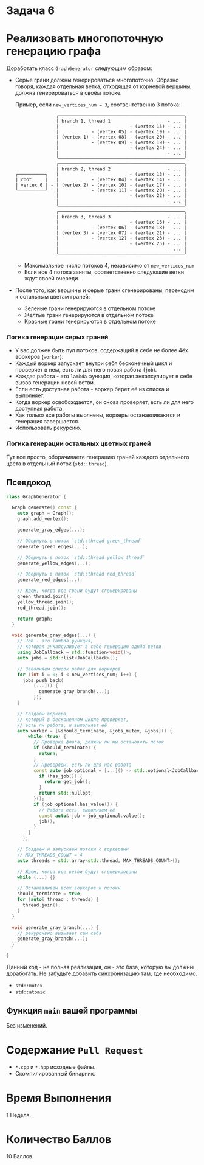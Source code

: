 # Задача 6

# Реализовать многопоточную генерацию графа

Доработать класс `GraphGenerator` следующим образом:
- Серые грани должны генерироваться многопоточно.
  Образно говоря, каждая отдельная ветка, отходящая от корневой вершины, должна генерироваться в своём потоке.

  Пример, если `new_vertices_num = 3`, соотвентственно 3 потока:
  ```
                 ┌──────────────────────────────────────────────╮
                 | branch 1, thread 1                     - ... |
                 |                          - (vertex 15) - ... |
                 |            - (vertex 05) - (vertex 19) - ... |
                 | (vertex 1) - (vertex 08) - (vertex 20) - ... |
                 |            - (vertex 09) - (vertex 19) - ... |
                 |                          - (vertex 24) - ... |
                 |                                        - ... |
                 ╰──────────────────────────────────────────────╯
                 ┌──────────────────────────────────────────────╮
                 | branch 2, thread 2                     - ... |
  ┌──────────╮   |                          - (vertex 13) - ... |
  | root     |   |            - (vertex 04) - (vertex 14) - ... |
  | vertex 0 | - | (vertex 2) - (vertex 10) - (vertex 17) - ... |
  ╰──────────╯   |            - (vertex 11) - (vertex 20) - ... |
                 |                          - (vertex 22) - ... |
                 |                                        - ... |
                 ╰──────────────────────────────────────────────╯
                 ┌──────────────────────────────────────────────╮
                 | branch 3, thread 3                     - ... |
                 |                          - (vertex 16) - ... |
                 |            - (vertex 06) - (vertex 18) - ... |
                 | (vertex 3) - (vertex 07) - (vertex 21) - ... |
                 |            - (vertex 12) - (vertex 23) - ... |
                 |                          - (vertex 25) - ... |
                 |                                        - ... |
                 ╰──────────────────────────────────────────────╯
  ```
    - Максимальное число потоков 4, независимо от `new_vertices_num`
    - Если все 4 потока заняты, соответственно следующие ветки ждут своей очереди.
- После того, как вершины и серые грани сгенерированы, переходим к остальным цветам граней:
  - Зеленые грани генерируются в отдельном потоке
  - Желтые грани генерируются в отдельном потоке
  - Красные грани генерируются в отдельном потоке

### Логика генерации серых граней

- У вас должен быть пул потоков, содержащий в себе не более 4ёх воркеров (`worker`).
- Каждый воркер запускает внутри себя бесконечный цикл и проверяет в нем, есть ли для него новая работа (`job`).
- Каждая работа - это `lambda` функция, которая энкапсулирует в себе вызов генерации новой ветви.
- Если есть доступная работа - воркер берет её из списка и выполняет.
- Когда воркер освобождается, он снова проверяет, есть ли для него доступная работа.
- Как только все работы выолнены, воркеры останавливаются и генерация завершается.
- Использовать рекурсию.

### Логика генерации остальных цветных граней

Тут все просто, оборачиваете генерацию граней каждого отдельного цвета в отдельный поток (`std::thread`).

## Псевдокод

```cpp
class GraphGenerator {

  Graph generate() const {
    auto graph = Graph();
    graph.add_vertex();

    generate_gray_edges(...);

    // Обернуть в поток `std::thread green_thread`
    generate_green_edges(...);

    // Обернуть в поток `std::thread yellow_thread`
    generate_yellow_edges(...);

    // Обернуть в поток `std::thread red_thread`
    generate_red_edges(...);

    // Ждем, когда все грани будут сгенерированы
    green_thread.join();
    yellow_thread.join();
    red_thread.join();

    return graph;
  }

  void generate_gray_edges(...) {
    // Job - это lambda функция,
    // которая энкапсулирует в себе генерацию однйо ветви
    using JobCallback = std::function<void()>;
    auto jobs = std::list<JobCallback>();

    // Заполняем список работ для воркеров
    for (int i = 0; i < new_vertices_num; i++) {
      jobs.push_back(
          [...]() {
            generate_gray_branch(...);
          });
    }

    // Создаем воркера,
    // который в бесконечном цикле проверяет,
    // есть ли работа, и выполняет её
    auto worker = [&should_terminate, &jobs_mutex, &jobs]() {
        while (true) {
          // Проверка флага, должны ли мы остановить поток
          if (should_terminate) {
            return;
          }
          // Проверяем, есть ли для нас работа
          const auto job_optional = [...]() -> std::optional<JobCallback> {
            if (has_job()) {
              return get_job();
            }
            return std::nullopt;
          }();
          if (job_optional.has_value()) {
            // Работа есть, выполняем её
            const auto& job = job_optional.value();
            job();
          }
        }
      };

    // Создаем и запускаем потоки с воркерами
    // MAX_THREADS_COUNT = 4
    auto threads = std::array<std::thread, MAX_THREADS_COUNT>();

    // Ждем, когда все ветви будут сгенерированы
    while (...) {}

    // Останавливем всех воркеров и потоки
    should_terminate = true;
    for (auto& thread : threads) {
      thread.join();
    }
  }

  void generate_gray_branch(...) {
    // рекурсивно вызывает сам себя
    generate_gray_branch(...);
  }

}
```

Данный код - не полная реализация, он - это база, которую вы должны доработать.
Не забудьте добавить синхронизацию там, где необходимо.
- `std::mutex`
- `std::atomic`

## Функция `main` вашей программы

Без изменений.

# Содержание `Pull Request`

- `*.cpp` и `*.hpp` исходные файлы.
- Скомпилированный бинарник.

# Время Выполнения

1 Неделя.

# Количество Баллов

10 Баллов.
